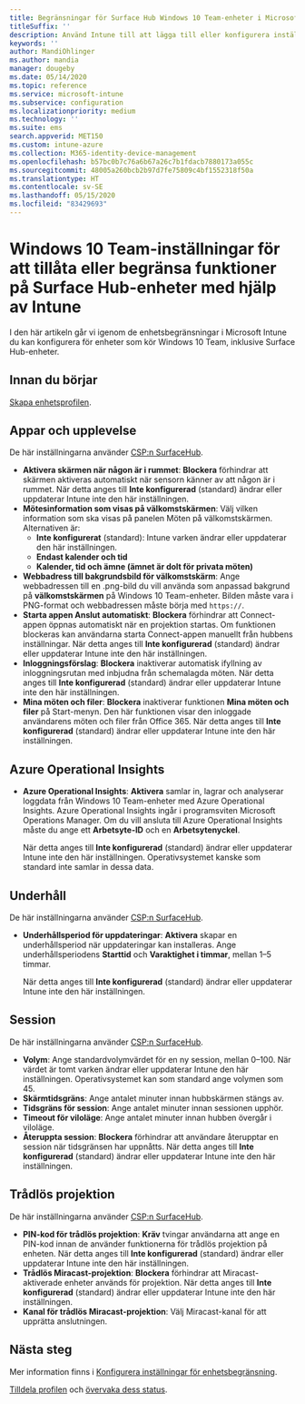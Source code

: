 ```yaml
---
title: Begränsningar för Surface Hub Windows 10 Team-enheter i Microsoft Intune – Azure | Microsoft Docs
titleSuffix: ''
description: Använd Intune till att lägga till eller konfigurera inställningar för Surface Hub-enheter som kör Windows 10 Team.
keywords: ''
author: MandiOhlinger
ms.author: mandia
manager: dougeby
ms.date: 05/14/2020
ms.topic: reference
ms.service: microsoft-intune
ms.subservice: configuration
ms.localizationpriority: medium
ms.technology: ''
ms.suite: ems
search.appverid: MET150
ms.custom: intune-azure
ms.collection: M365-identity-device-management
ms.openlocfilehash: b57bc0b7c76a6b67a26c7b1fdacb7880173a055c
ms.sourcegitcommit: 48005a260bcb2b97d7fe75809c4bf1552318f50a
ms.translationtype: HT
ms.contentlocale: sv-SE
ms.lasthandoff: 05/15/2020
ms.locfileid: "83429693"
---
```

# <a name="windows-10-team-settings-to-allow-or-restrict-features-on-surface-hub-devices-using-intune"></a>Windows 10 Team-inställningar för att tillåta eller begränsa funktioner på Surface Hub-enheter med hjälp av Intune

I den här artikeln går vi igenom de enhetsbegränsningar i Microsoft Intune du kan konfigurera för enheter som kör Windows 10 Team, inklusive Surface Hub-enheter.

## <a name="before-you-begin"></a>Innan du börjar

[Skapa enhetsprofilen](device-restrictions-configure.md#create-the-profile).

## <a name="apps-and-experience"></a>Appar och upplevelse

De här inställningarna använder [CSP:n SurfaceHub](https://docs.microsoft.com/windows/client-management/mdm/surfacehub-csp).

- **Aktivera skärmen när någon är i rummet**: **Blockera** förhindrar att skärmen aktiveras automatiskt när sensorn känner av att någon är i rummet. När detta anges till **Inte konfigurerad** (standard) ändrar eller uppdaterar Intune inte den här inställningen.
- **Mötesinformation som visas på välkomstskärmen**: Välj vilken information som ska visas på panelen Möten på välkomstskärmen. Alternativen är:
  - **Inte konfigurerat** (standard): Intune varken ändrar eller uppdaterar den här inställningen.
  - **Endast kalender och tid**
  - **Kalender, tid och ämne (ämnet är dolt för privata möten)**
- **Webbadress till bakgrundsbild för välkomstskärm**: Ange webbadressen till en .png-bild du vill använda som anpassad bakgrund på **välkomstskärmen** på Windows 10 Team-enheter. Bilden måste vara i PNG-format och webbadressen måste börja med `https://`.
- **Starta appen Anslut automatiskt**: **Blockera** förhindrar att Connect-appen öppnas automatiskt när en projektion startas. Om funktionen blockeras kan användarna starta Connect-appen manuellt från hubbens inställningar. När detta anges till **Inte konfigurerad** (standard) ändrar eller uppdaterar Intune inte den här inställningen.
- **Inloggningsförslag**: **Blockera** inaktiverar automatisk ifyllning av inloggningsrutan med inbjudna från schemalagda möten. När detta anges till **Inte konfigurerad** (standard) ändrar eller uppdaterar Intune inte den här inställningen.
- **Mina möten och filer**: **Blockera** inaktiverar funktionen **Mina möten och filer** på Start-menyn. Den här funktionen visar den inloggade användarens möten och filer från Office 365. När detta anges till **Inte konfigurerad** (standard) ändrar eller uppdaterar Intune inte den här inställningen.

## <a name="azure-operational-insights"></a>Azure Operational Insights

- **Azure Operational Insights**: **Aktivera** samlar in, lagrar och analyserar loggdata från Windows 10 Team-enheter med Azure Operational Insights. Azure Operational Insights ingår i programsviten Microsoft Operations Manager. Om du vill ansluta till Azure Operational Insights måste du ange ett **Arbetsyte-ID** och en **Arbetsytenyckel**.

  När detta anges till **Inte konfigurerad** (standard) ändrar eller uppdaterar Intune inte den här inställningen. Operativsystemet kanske som standard inte samlar in dessa data.

## <a name="maintenance"></a>Underhåll

De här inställningarna använder [CSP:n SurfaceHub](https://docs.microsoft.com/windows/client-management/mdm/surfacehub-csp).

- **Underhållsperiod för uppdateringar**: **Aktivera** skapar en underhållsperiod när uppdateringar kan installeras. Ange underhållsperiodens **Starttid** och **Varaktighet i timmar**, mellan 1–5 timmar.

  När detta anges till **Inte konfigurerad** (standard) ändrar eller uppdaterar Intune inte den här inställningen.

## <a name="session"></a>Session

De här inställningarna använder [CSP:n SurfaceHub](https://docs.microsoft.com/windows/client-management/mdm/surfacehub-csp).

- **Volym**: Ange standardvolymvärdet för en ny session, mellan 0–100. När värdet är tomt varken ändrar eller uppdaterar Intune den här inställningen. Operativsystemet kan som standard ange volymen som 45.
- **Skärmtidsgräns**: Ange antalet minuter innan hubbskärmen stängs av.
- **Tidsgräns för session**: Ange antalet minuter innan sessionen upphör.
- **Timeout för viloläge**: Ange antalet minuter innan hubben övergår i viloläge.
- **Återuppta session**: **Blockera** förhindrar att användare återupptar en session när tidsgränsen har uppnåtts. När detta anges till **Inte konfigurerad** (standard) ändrar eller uppdaterar Intune inte den här inställningen.

## <a name="wireless-projection"></a>Trådlös projektion

De här inställningarna använder [CSP:n SurfaceHub](https://docs.microsoft.com/windows/client-management/mdm/surfacehub-csp).

- **PIN-kod för trådlös projektion**: **Kräv** tvingar användarna att ange en PIN-kod innan de använder funktionerna för trådlös projektion på enheten. När detta anges till **Inte konfigurerad** (standard) ändrar eller uppdaterar Intune inte den här inställningen.
- **Trådlös Miracast-projektion**: **Blockera** förhindrar att Miracast-aktiverade enheter används för projektion. När detta anges till **Inte konfigurerad** (standard) ändrar eller uppdaterar Intune inte den här inställningen.
- **Kanal för trådlös Miracast-projektion**: Välj Miracast-kanal för att upprätta anslutningen.

## <a name="next-steps"></a>Nästa steg

Mer information finns i [Konfigurera inställningar för enhetsbegränsning](device-restrictions-configure.md).

[Tilldela profilen](device-profile-assign.md) och [övervaka dess status](device-profile-monitor.md).
